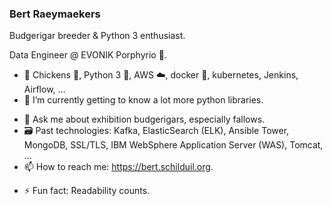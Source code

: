 ### Bert Raeymaekers

Budgerigar breeder & Python 3 enthusiast.

Data Engineer @ EVONIK Porphyrio 🐔.

- 🔭 Chickens 🐔, Python 3 🐍, AWS ☁️, docker 🐋, kubernetes, Jenkins, Airflow, ...
- 🌱 I’m currently getting to know a lot more python libraries.
<!-- - 👯 I’m looking to collaborate on ...  -->
<!-- - 🤔 I’m looking for help with ...  -->
- 💬 Ask me about exhibition budgerigars, especially fallows.
- 🗃️ Past technologies: Kafka, ElasticSearch (ELK), Ansible Tower, MongoDB, SSL/TLS, IBM WebSphere Application Server (WAS), Tomcat, ...
- 📫 How to reach me: https://bert.schilduil.org.
<!-- - 😄 Pronouns: ... -->
- ⚡ Fun fact: Readability counts.
